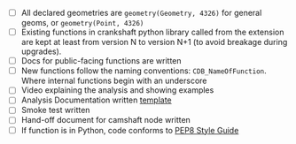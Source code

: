 
- [ ] All declared geometries are `geometry(Geometry, 4326)` for general geoms, or `geometry(Point, 4326)`
- [ ] Existing functions in crankshaft python library called from the extension are kept at least from version N to version N+1 (to avoid breakage during upgrades).
- [ ] Docs for public-facing functions are written
- [ ] New functions follow the naming conventions: `CDB_NameOfFunction`. Where internal functions begin with an underscore
- [ ] Video explaining the analysis and showing examples
- [ ] Analysis Documentation written [template](https://docs.google.com/a/cartodb.com/document/d/1X2KOtaiEBKWNMp8UjwcLB-kE9aIOw09aOjX3oaCjeME/edit?usp=sharing)
- [ ] Smoke test written
- [ ] Hand-off document for camshaft node written
- [ ] If function is in Python, code conforms to [PEP8 Style Guide](https://www.python.org/dev/peps/pep-0008/)
